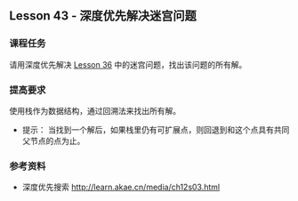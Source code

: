 
## Lesson 43 - 深度优先解决迷宫问题

### 课程任务
请用深度优先解决 [Lesson 36](Lesson-36.md) 中的迷宫问题，找出该问题的所有解。

### 提高要求
使用栈作为数据结构，通过回溯法来找出所有解。

* 提示： 当找到一个解后，如果栈里仍有可扩展点，则回退到和这个点具有共同父节点的点为止。

### 参考资料
* 深度优先搜索 <http://learn.akae.cn/media/ch12s03.html>